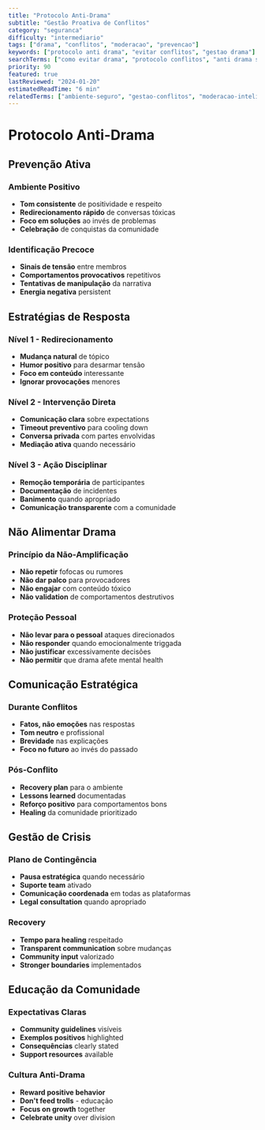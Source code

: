 ```yaml
---
title: "Protocolo Anti-Drama"
subtitle: "Gestão Proativa de Conflitos"
category: "seguranca"
difficulty: "intermediario"
tags: ["drama", "conflitos", "moderacao", "prevencao"]
keywords: ["protocolo anti drama", "evitar conflitos", "gestao drama"]
searchTerms: ["como evitar drama", "protocolo conflitos", "anti drama streaming"]
priority: 90
featured: true
lastReviewed: "2024-01-20"
estimatedReadTime: "6 min"
relatedTerms: ["ambiente-seguro", "gestao-conflitos", "moderacao-inteligente"]
---
```


# Protocolo Anti-Drama

## Prevenção Ativa

### Ambiente Positivo
- **Tom consistente** de positividade e respeito
- **Redirecionamento rápido** de conversas tóxicas
- **Foco em soluções** ao invés de problemas
- **Celebração** de conquistas da comunidade

### Identificação Precoce
- **Sinais de tensão** entre membros
- **Comportamentos provocativos** repetitivos
- **Tentativas de manipulação** da narrativa
- **Energia negativa** persistent

## Estratégias de Resposta

### Nível 1 - Redirecionamento
- **Mudança natural** de tópico
- **Humor positivo** para desarmar tensão
- **Foco em conteúdo** interessante
- **Ignorar provocações** menores

### Nível 2 - Intervenção Direta
- **Comunicação clara** sobre expectations
- **Timeout preventivo** para cooling down
- **Conversa privada** com partes envolvidas
- **Mediação ativa** quando necessário

### Nível 3 - Ação Disciplinar
- **Remoção temporária** de participantes
- **Documentação** de incidentes
- **Banimento** quando apropriado
- **Comunicação transparente** com a comunidade

## Não Alimentar Drama

### Princípio da Não-Amplificação
- **Não repetir** fofocas ou rumores
- **Não dar palco** para provocadores
- **Não engajar** com conteúdo tóxico
- **Não validation** de comportamentos destrutivos

### Proteção Pessoal
- **Não levar para o pessoal** ataques direcionados
- **Não responder** quando emocionalmente triggada
- **Não justificar** excessivamente decisões
- **Não permitir** que drama afete mental health

## Comunicação Estratégica

### Durante Conflitos
- **Fatos, não emoções** nas respostas
- **Tom neutro** e profissional
- **Brevidade** nas explicações
- **Foco no futuro** ao invés do passado

### Pós-Conflito
- **Recovery plan** para o ambiente
- **Lessons learned** documentadas
- **Reforço positivo** para comportamentos bons
- **Healing** da comunidade prioritizado

## Gestão de Crisis

### Plano de Contingência
- **Pausa estratégica** quando necessário
- **Suporte team** ativado
- **Comunicação coordenada** em todas as plataformas
- **Legal consultation** quando apropriado

### Recovery
- **Tempo para healing** respeitado
- **Transparent communication** sobre mudanças
- **Community input** valorizado
- **Stronger boundaries** implementados

## Educação da Comunidade

### Expectativas Claras
- **Community guidelines** visíveis
- **Exemplos positivos** highlighted
- **Consequências** clearly stated
- **Support resources** available

### Cultura Anti-Drama
- **Reward positive behavior**
- **Don't feed trolls** - educação
- **Focus on growth** together
- **Celebrate unity** over division